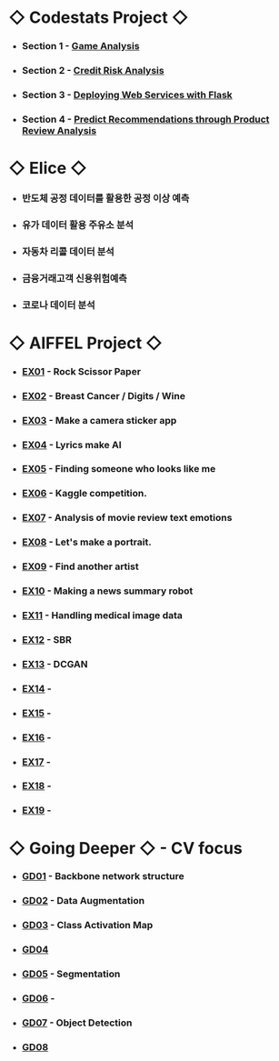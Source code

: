 # ◇ Codestats Project ◇
* ### Section 1 - [Game Analysis](url)

* ### Section 2 - [Credit Risk Analysis](url)

* ### Section 3 - [Deploying Web Services with Flask](url)

* ### Section 4 - [Predict Recommendations through Product Review Analysis](url)


# ◇ Elice ◇
* ### 반도체 공정 데이터를 활용한 공정 이상 예측

* ### 유가 데이터 활용 주유소 분석

* ### 자동차 리콜 데이터 분석

* ### 금융거래고객 신용위험예측

* ### 코로나 데이터 분석



# ◇ AIFFEL Project ◇ 

* ### [EX01](https://github.com/Raziel-JKM/Practice/tree/main/ai/EX01) - Rock Scissor Paper
* ### [EX02](https://github.com/Raziel-JKM/Practice/tree/main/ai/EX02) - Breast Cancer / Digits / Wine
* ### [EX03](https://github.com/Raziel-JKM/Practice/tree/main/ai/EX03) - Make a camera sticker app
* ### [EX04](https://github.com/Raziel-JKM/Practice/tree/main/ai/EX04) - Lyrics make AI
* ### [EX05](https://github.com/Raziel-JKM/Practice/tree/main/ai/EX05) - Finding someone who looks like me
* ### [EX06](https://github.com/Raziel-JKM/Practice/tree/main/ai/EX06) - Kaggle competition.
* ### [EX07](https://github.com/Raziel-JKM/Practice/tree/main/ai/EX07) - Analysis of movie review text emotions
* ### [EX08](https://github.com/Raziel-JKM/Practice/tree/main/ai/EX08) - Let's make a portrait.
* ### [EX09](https://github.com/Raziel-JKM/Practice/tree/main/ai/EX09) - Find another artist
* ### [EX10](https://github.com/Raziel-JKM/Practice/tree/main/ai/EX10) - Making a news summary robot
* ### [EX11](https://github.com/Raziel-JKM/Practice/tree/main/ai/EX11) - Handling medical image data
* ### [EX12](https://github.com/Raziel-JKM/Practice/tree/main/ai/EX12) - SBR
* ### [EX13](https://github.com/Raziel-JKM/Practice/tree/main/ai/EX13) - DCGAN
* ### [EX14](https://github.com/Raziel-JKM/Practice/tree/main/ai/EX14) - 
* ### [EX15](https://github.com/Raziel-JKM/Practice/tree/main/ai/EX15) - 
* ### [EX16](https://github.com/Raziel-JKM/Practice/tree/main/ai/EX16) - 
* ### [EX17](https://github.com/Raziel-JKM/Practice/tree/main/ai/EX17) - 
* ### [EX18](https://github.com/Raziel-JKM/Practice/tree/main/ai/EX18) - 
* ### [EX19](https://github.com/Raziel-JKM/Practice/tree/main/ai/EX19) - 



# ◇ Going Deeper ◇ - CV focus

* ### [GD01](https://github.com/Raziel-JKM/Practice/tree/main/GoingDeeper/01) - Backbone network structure
* ### [GD02](https://github.com/Raziel-JKM/Practice/tree/main/GoingDeeper/02) - Data Augmentation
* ### [GD03](https://github.com/Raziel-JKM/Practice/tree/main/GoingDeeper/03) - Class Activation Map
* ### [GD04](https://github.com/Raziel-JKM/Practice/tree/main/GoingDeeper/04)
* ### [GD05](https://github.com/Raziel-JKM/Practice/tree/main/GoingDeeper/05) - Segmentation
* ### [GD06](https://github.com/Raziel-JKM/Practice/tree/main/GoingDeeper/06) - 
* ### [GD07](https://github.com/Raziel-JKM/Practice/tree/main/GoingDeeper/07) - Object Detection
* ### [GD08](https://github.com/Raziel-JKM/Practice/tree/main/GoingDeeper/08)

